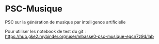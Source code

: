 # PSC-Musique
PSC sur la génération de musique par intelligence artificielle

Pour utiliser les notebook de test du git :
https://hub.gke2.mybinder.org/user/mbasse0-psc-musique-egcn7z9d/lab
